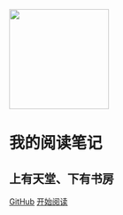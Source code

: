 <img width="180px" bor src="https://s1.ax1x.com/2022/03/31/qW8XyF.jpg">

# 我的阅读笔记

## 上有天堂、下有书房

[GitHub](https://github.com/Q-Angelo/Nodejs-Roadmap) [开始阅读](/docs/think/about.md)
